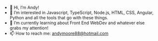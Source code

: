 - 👋 Hi, I’m Andy!
- 👀 I’m interested in Javascript, TypeScript, Node.js, HTML, CSS, Angular, Python and all the tools that go with these things. 
- 🌱 I’m currently learning about Front End WebDev and whatever else grabs my attention!
- 📫 How to reach me: andymoore88@hotmail.com

<!---
SimpleEnigma88/SimpleEnigma88 is a ✨ special ✨ repository because its `README.md` (this file) appears on your GitHub profile.
You can click the Preview link to take a look at your changes.
--->
